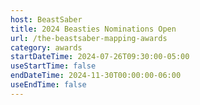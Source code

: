 ```yaml
---
host: BeastSaber
title: 2024 Beasties Nominations Open
url: /the-beastsaber-mapping-awards
category: awards
startDateTime: 2024-07-26T09:30:00-05:00
useStartTime: false
endDateTime: 2024-11-30T00:00:00-06:00
useEndTime: false
---
```

